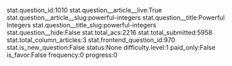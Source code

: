 stat.question_id:1010
stat.question__article__live:True
stat.question__article__slug:powerful-integers
stat.question__title:Powerful Integers
stat.question__title_slug:powerful-integers
stat.question__hide:False
stat.total_acs:2216
stat.total_submitted:5958
stat.total_column_articles:3
stat.frontend_question_id:970
stat.is_new_question:False
status:None
difficulty.level:1
paid_only:False
is_favor:False
frequency:0
progress:0
